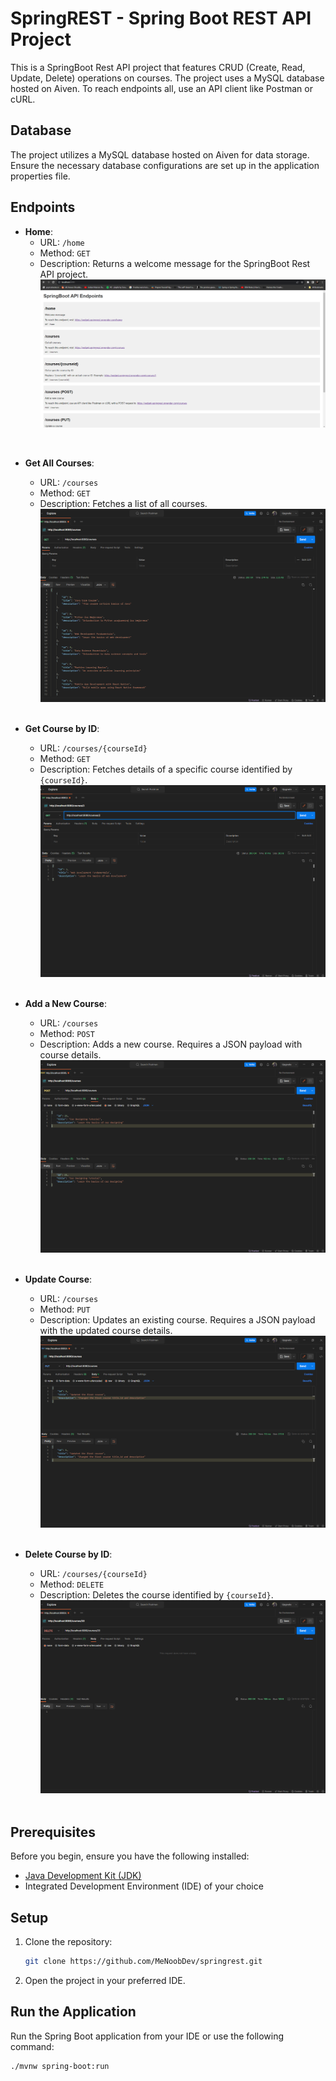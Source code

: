 # SpringREST - Spring Boot REST API Project

This is a SpringBoot Rest API project that features CRUD (Create, Read, Update, Delete) operations on courses. The project uses a MySQL database hosted on Aiven.
To reach endpoints all, use an API client like Postman or cURL.

## Database
The project utilizes a MySQL database hosted on Aiven for data storage. Ensure the necessary database configurations are set up in the application properties file.

## Endpoints

- **Home**:
    - URL: `/home`
    - Method: `GET`
    - Description: Returns a welcome message for the SpringBoot Rest API project.
    ![home](screenshots/home.png)
<br>

- **Get All Courses**:
    - URL: `/courses`
    - Method: `GET`
    - Description: Fetches a list of all courses.
  ![get_courses](screenshots/get_courses.png)
  <br>

- **Get Course by ID**:
    - URL: `/courses/{courseId}`
    - Method: `GET`
    - Description: Fetches details of a specific course identified by `{courseId}`.
  ![get_courses_id](screenshots/get_courses_id.png)
  <br>

- **Add a New Course**:
    - URL: `/courses`
    - Method: `POST`
    - Description: Adds a new course. Requires a JSON payload with course details.
  ![post_courses](screenshots/post_courses.png)
  <br>

- **Update Course**:
    - URL: `/courses`
    - Method: `PUT`
    - Description: Updates an existing course. Requires a JSON payload with the updated course details.
  ![put_courses](screenshots/put_courses.png)
  <br>

- **Delete Course by ID**:
    - URL: `/courses/{courseId}`
    - Method: `DELETE`
    - Description: Deletes the course identified by `{courseId}`.
  ![delete_courses](screenshots/delete_courses.png)
  <br>

## Prerequisites

Before you begin, ensure you have the following installed:

- [Java Development Kit (JDK)](https://www.oracle.com/java/technologies/javase-downloads.html)
- Integrated Development Environment (IDE) of your choice

## Setup

1. Clone the repository:

    ```bash
    git clone https://github.com/MeNoobDev/springrest.git
    ```

2. Open the project in your preferred IDE.


## Run the Application

Run the Spring Boot application from your IDE or use the following command:

```bash
./mvnw spring-boot:run
